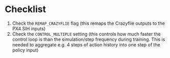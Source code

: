 # Checklist
1. Check the `REMAP_CRAZYFLIE` flag (this remaps the Crazyflie outputs to the PX4 SIH inputs)
2. Check the `CONTROL_MULTIPLE` setting (this controls how much faster the control loop is than the simulation/step frequency during training. This is needed to aggregate e.g. 4 steps of action history into one step of the policy input)
